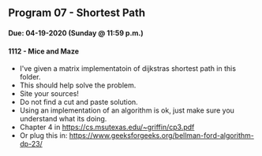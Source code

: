 ## Program 07 - Shortest Path
#### Due: 04-19-2020 (Sunday @ 11:59 p.m.)

#### 1112 - Mice and Maze

- I've given a matrix implementatoin of dijkstras shortest path in this folder. 
- This should help solve the problem.
- Site your sources!
- Do not find a cut and paste solution. 
- Using an implementation of an algorithm is ok, just make sure you understand what its doing. 
- Chapter 4 in https://cs.msutexas.edu/~griffin/cp3.pdf
- Or plug this in: https://www.geeksforgeeks.org/bellman-ford-algorithm-dp-23/
